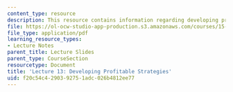 ```yaml
---
content_type: resource
description: This resource contains information regarding developing profitable strategies.
file: https://ol-ocw-studio-app-production.s3.amazonaws.com/courses/15-031j-energy-decisions-markets-and-policies-spring-2012/f20c54c4290392751adc026b4812ee77_MIT15_031JS12_lec13.pdf
file_type: application/pdf
learning_resource_types:
- Lecture Notes
parent_title: Lecture Slides
parent_type: CourseSection
resourcetype: Document
title: 'Lecture 13: Developing Profitable Strategies'
uid: f20c54c4-2903-9275-1adc-026b4812ee77
---
```

